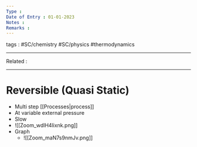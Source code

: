```yaml
---
Type : 
Date of Entry : 01-01-2023
Notes : 
Remarks :  
---
```

 tags :  #SC/chemistry #SC/physics #thermodynamics
 
---
Related :  

---

# Reversible (Quasi Static)

- Multi step [[Processes|process]] 
- At variable external pressure
- Slow
- ![[Zoom_wdlH4lixnk.png]]
- Graph
	- ![[Zoom_maN7s9nmJv.png]]